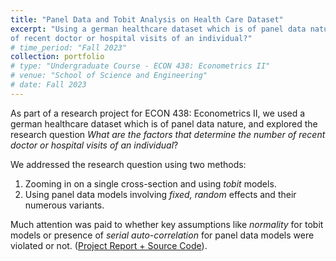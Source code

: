 ```yaml
---
title: "Panel Data and Tobit Analysis on Health Care Dataset"
excerpt: "Using a german healthcare dataset which is of panel data nature, we explored the research question What are the factors that determine the number
of recent doctor or hospital visits of an individual?"
# time_period: "Fall 2023"
collection: portfolio
# type: "Undergraduate Course - ECON 438: Econometrics II"
# venue: "School of Science and Engineering"
# date: Fall 2023
---
```


As part of a research project for ECON 438: Econometrics II, we used a german healthcare dataset which is of panel data nature, and explored the research question *What are the factors that determine the number
of recent doctor or hospital visits of an individual*?

We addressed the research question using two methods:
1. Zooming in on a single cross-section and using *tobit* models.
2. Using panel data models involving *fixed, random* effects and their numerous variants.

Much attention was paid to whether key assumptions like *normality* for tobit models or presence of *serial auto-correlation* for panel data models were violated or not. ([Project Report + Source Code](https://drive.google.com/drive/folders/1bs1F2-XmUO2qL9M3gwKL2TXHLgkOmlAE?usp=sharing)).

